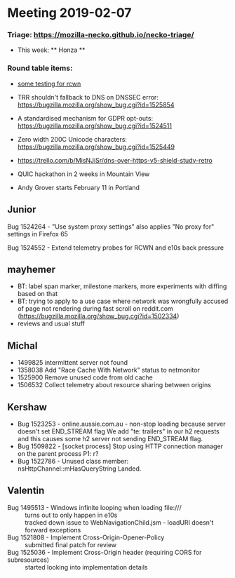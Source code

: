# Meeting 2019-02-07
### Triage: https://mozilla-necko.github.io/necko-triage/
  - This week: ** Honza **

### Round table items:
  - [some testing for rcwn](https://github.com/mozilla-necko/meeting-notes/blob/master/archive/2019-02-01-rcwn-chat.txt)
  - TRR shouldn't fallback to DNS on DNSSEC error: https://bugzilla.mozilla.org/show_bug.cgi?id=1525854
  - A standardised mechanism for GDPR opt-outs: https://bugzilla.mozilla.org/show_bug.cgi?id=1524511
  - Zero width 200C Unicode characters: https://bugzilla.mozilla.org/show_bug.cgi?id=1525449
  - https://trello.com/b/MisNJiSr/dns-over-https-v5-shield-study-retro 

  - QUIC hackathon in 2 weeks in Mountain View
  - Andy Grover starts February 11 in Portland
## Junior

Bug 1524264 - "Use system proxy settings" also applies "No proxy for" settings in Firefox 65

Bug 1524552 - Extend telemetry probes for RCWN and e10s back pressure

## mayhemer

- BT: label span marker, milestone markers, more experiments with diffing based on that
- BT: trying to apply to a use case where network was wrongfully accused of page not rendering during fast scroll on reddit.com (https://bugzilla.mozilla.org/show_bug.cgi?id=1502334)
- reviews and usual stuff

## Michal

- 1499825 intermittent server not found
- 1358038 Add "Race Cache With Network" status to netmonitor
- 1525900 Remove unused code from old cache
- 1506532 Collect telemetry about resource sharing between origins

## Kershaw

 - Bug 1523253 - online.aussie.com.au - non-stop loading because server doesn't set END_STREAM flag
    We add "te: trailers" in our h2 requests and this causes some h2 server not sending END_STREAM flag.
 - Bug 1509822 - [socket process] Stop using HTTP connection manager on the parent process
   P1: r?
 - Bug 1522786 - Unused class member: nsHttpChannel::mHasQueryString
    Landed.

## Valentin

<dl>

  <dt>Bug 1495513 - Windows infinite looping when loading file:///</dt>
  <dd>turns out to only happen in e10s <br/>
          tracked down issue to WebNavigationChild.jsm - loadURI doesn't forward exceptions</dd>

  <dt>Bug 1521808 - Implement Cross-Origin-Opener-Policy</dt>
  <dd>submitted final patch for review</dd>

  <dt>Bug 1525036 - Implement Cross-Origin header (requiring CORS for subresources)
</dt>

  <dd>started looking into implementation details</dd>
</dl>


